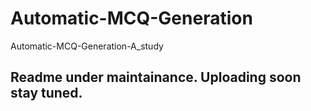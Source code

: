 # Automatic-MCQ-Generation
Automatic-MCQ-Generation-A_study

## Readme under maintainance. Uploading soon stay tuned.
